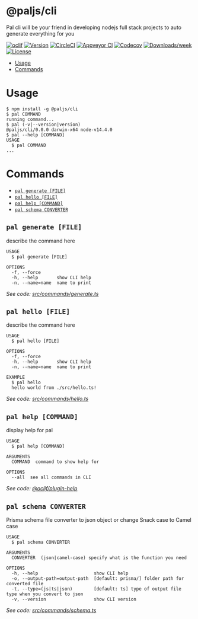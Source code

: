 @paljs/cli
==========

Pal cli will be your friend in developing nodejs full stack projects to auto generate everything for you

[![oclif](https://img.shields.io/badge/cli-oclif-brightgreen.svg)](https://oclif.io)
[![Version](https://img.shields.io/npm/v/@paljs/cli.svg)](https://npmjs.org/package/@paljs/cli)
[![CircleCI](https://circleci.com/gh/paljs/prisma-tools/tree/master.svg?style=shield)](https://circleci.com/gh/paljs/prisma-tools/tree/master)
[![Appveyor CI](https://ci.appveyor.com/api/projects/status/github/paljs/prisma-tools?branch=master&svg=true)](https://ci.appveyor.com/project/paljs/prisma-tools/branch/master)
[![Codecov](https://codecov.io/gh/paljs/prisma-tools/branch/master/graph/badge.svg)](https://codecov.io/gh/paljs/prisma-tools)
[![Downloads/week](https://img.shields.io/npm/dw/@paljs/cli.svg)](https://npmjs.org/package/@paljs/cli)
[![License](https://img.shields.io/npm/l/@paljs/cli.svg)](https://github.com/paljs/prisma-tools/blob/master/package.json)

<!-- toc -->
* [Usage](#usage)
* [Commands](#commands)
<!-- tocstop -->
# Usage
<!-- usage -->
```sh-session
$ npm install -g @paljs/cli
$ pal COMMAND
running command...
$ pal (-v|--version|version)
@paljs/cli/0.0.0 darwin-x64 node-v14.4.0
$ pal --help [COMMAND]
USAGE
  $ pal COMMAND
...
```
<!-- usagestop -->
# Commands
<!-- commands -->
* [`pal generate [FILE]`](#pal-generate-file)
* [`pal hello [FILE]`](#pal-hello-file)
* [`pal help [COMMAND]`](#pal-help-command)
* [`pal schema CONVERTER`](#pal-schema-converter)

## `pal generate [FILE]`

describe the command here

```
USAGE
  $ pal generate [FILE]

OPTIONS
  -f, --force
  -h, --help       show CLI help
  -n, --name=name  name to print
```

_See code: [src/commands/generate.ts](https://github.com/paljs/prisma-tools/blob/v0.0.0/src/commands/generate.ts)_

## `pal hello [FILE]`

describe the command here

```
USAGE
  $ pal hello [FILE]

OPTIONS
  -f, --force
  -h, --help       show CLI help
  -n, --name=name  name to print

EXAMPLE
  $ pal hello
  hello world from ./src/hello.ts!
```

_See code: [src/commands/hello.ts](https://github.com/paljs/prisma-tools/blob/v0.0.0/src/commands/hello.ts)_

## `pal help [COMMAND]`

display help for pal

```
USAGE
  $ pal help [COMMAND]

ARGUMENTS
  COMMAND  command to show help for

OPTIONS
  --all  see all commands in CLI
```

_See code: [@oclif/plugin-help](https://github.com/oclif/plugin-help/blob/v3.1.0/src/commands/help.ts)_

## `pal schema CONVERTER`

Prisma schema file converter to json object or change Snack case to Camel case

```
USAGE
  $ pal schema CONVERTER

ARGUMENTS
  CONVERTER  (json|camel-case) specify what is the function you need

OPTIONS
  -h, --help                     show CLI help
  -o, --output-path=output-path  [default: prisma/] folder path for converted file
  -t, --type=(js|ts|json)        [default: ts] type of output file type when you convert to json
  -v, --version                  show CLI version
```

_See code: [src/commands/schema.ts](https://github.com/paljs/prisma-tools/blob/v0.0.0/src/commands/schema.ts)_
<!-- commandsstop -->
